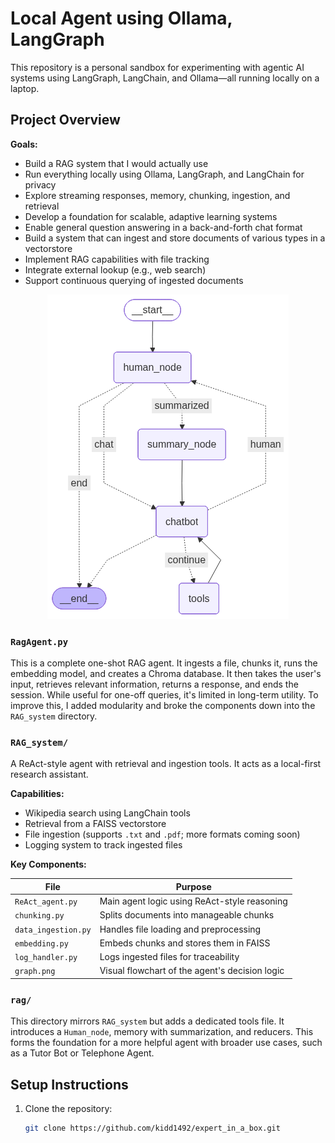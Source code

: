 # Local Agent using Ollama, LangGraph

This repository is a personal sandbox for experimenting with agentic AI systems using LangGraph, LangChain, and Ollama—all running locally on a laptop.

## Project Overview

**Goals:**

- Build a RAG system that I would actually use
- Run everything locally using Ollama, LangGraph, and LangChain for privacy
- Explore streaming responses, memory, chunking, ingestion, and retrieval
- Develop a foundation for scalable, adaptive learning systems
- Enable general question answering in a back-and-forth chat format
- Build a system that can ingest and store documents of various types in a vectorstore
- Implement RAG capabilities with file tracking
- Integrate external lookup (e.g., web search)
- Support continuous querying of ingested documents

<p align="center">
  <img src="rag/graph.png" alt="Agent Flowchart">
</p>


### `RagAgent.py`

This is a complete one-shot RAG agent. It ingests a file, chunks it, runs the embedding model, and creates a Chroma database. It then takes the user's input, retrieves relevant information, returns a response, and ends the session. While useful for one-off queries, it's limited in long-term utility. To improve this, I added modularity and broke the components down into the `RAG_system` directory.

### `RAG_system/`

A ReAct-style agent with retrieval and ingestion tools. It acts as a local-first research assistant.

**Capabilities:**

- Wikipedia search using LangChain tools
- Retrieval from a FAISS vectorstore
- File ingestion (supports `.txt` and `.pdf`; more formats coming soon)
- Logging system to track ingested files

**Key Components:**

| File                | Purpose                                                 |
|---------------------|---------------------------------------------------------|
| `ReAct_agent.py`    | Main agent logic using ReAct-style reasoning            |
| `chunking.py`       | Splits documents into manageable chunks                 |
| `data_ingestion.py` | Handles file loading and preprocessing                  |
| `embedding.py`      | Embeds chunks and stores them in FAISS                  |
| `log_handler.py`    | Logs ingested files for traceability                    |
| `graph.png`         | Visual flowchart of the agent's decision logic          |

### `rag/`

This directory mirrors `RAG_system` but adds a dedicated tools file. It introduces a `Human_node`, memory with summarization, and reducers. This forms the foundation for a more helpful agent with broader use cases, such as a Tutor Bot or Telephone Agent.



## Setup Instructions

1. Clone the repository:
   ```bash
   git clone https://github.com/kidd1492/expert_in_a_box.git
   ```
